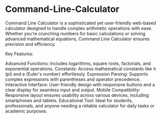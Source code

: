 # Command-Line-Calculator
Command Line Calculator is a sophisticated yet user-friendly web-based calculator designed to handle complex arithmetic operations with ease. Whether you're crunching numbers for basic calculations or solving advanced mathematical equations, Command Line Calculator ensures precision and efficiency.

Key Features:

Advanced Functions: Includes logarithms, square roots, factorials, and exponential operations.
Constants: Access mathematical constants like π (pi) and e (Euler's number) effortlessly.
Expression Parsing: Supports complex expressions with parentheses and operator precedence.
Interactive Interface: User-friendly design with responsive buttons and a clear display for seamless input and output.
Mobile Compatibility: Responsive layout ensures usability across various devices, including smartphones and tablets.
Educational Tool: Ideal for students, professionals, and anyone needing a reliable calculator for daily tasks or academic purposes.
